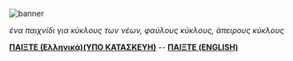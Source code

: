 ![banner](https://github.com/Galandrielle/wbwwb/blob/master/Greek-CoverImage.png)

*ένα παιχνίδι για κύκλους των νέων, φαύλους κύκλους, άπειρους κύκλους*

**[ΠΑΙΞΤΕ (Ελληνικά)(ΥΠΟ ΚΑΤΑΣΚΕΥΗ)](https://galandrielle.github.io/wbwwb)** -- **[ΠΑΙΞΤΕ (ENGLISH)](https://ncase.itch.io/wbwwb)**
